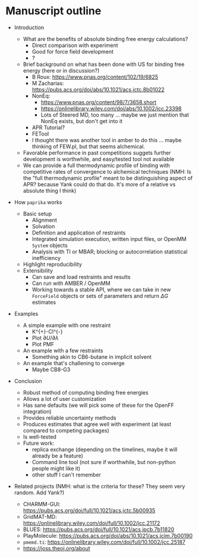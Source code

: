 # Manuscript outline

- Introduction
    - What are the benefits of absolute binding free energy calculations?
        - Direct comparison with experiment
        - Good for force field development
        - ?
    - Brief background on what has been done with US for binding free energy (here or in discussion?)
        - B Roux: https://www.pnas.org/content/102/19/6825
        - M Zacharias: https://pubs.acs.org/doi/abs/10.1021/acs.jctc.8b01022 
        - NonEq: 
            - https://www.pnas.org/content/98/7/3658.short
            - https://onlinelibrary.wiley.com/doi/abs/10.1002/jcc.23398
            - Lots of Steered MD, too many ... maybe we just mention that NonEq exists, but don't get into it
        - APR Tutorial?
        - FETool
        - I thought there was another tool in amber to do this ... maybe thinking of FEW.pl, but that seems alchemical. 
    - Favorable performance in past competitions suggets further development is worthwhile, and easy/tested tool not available
    - We can provide a full thermodynamic profile of binding with competitive rates of convergence to alchemical techniques
    (NMH: Is the "full thermodynamic profile" meant to be distinguishing aspect of APR? because Yank could do that do.  It's more of a relative vs absolute thing I think)

- How `paprika` works
    - Basic setup
        - Alignment
        - Solvation
        - Definition and application of restraints
        - Integrated simulation execution, written input files, or OpenMM `System` objects
        - Analysis with TI or MBAR; blocking or autocorrelation statistical inefficiency
    - Highlight reproducibility
    - Extensibility
        - Can save and load restraints and results
        - Can run with AMBER / OpenMM
        - Working towards a stable API, where we can take in new `ForceField` objects or sets of parameters and return $\Delta G$ estimates

- Examples
    - A simple example with one restraint
        - K^{+}-Cl^{-}
        - Plot $\partial U / \partial \lambda$ 
        - Plot PMF
    - An example with a few restraints
        - Something akin to CB6-butane in implicit solvent
    - An example that's challening to converge 
        - Maybe CB8-G3

- Conclusion
    - Robust method of computing binding free energies
    - Allows a lot of user customization
    - Has sane defaults (we will pick some of these for the OpenFF integration)
    - Provides reliable uncertainty methods
    - Produces estimates that agree well with experiment (at least compared to competing packages)
    - Is well-tested
    - Future work: 
        - replica exchange (depending on the timelines, maybe it will already be a feature)
        - Command line tool (not sure if worthwhile, but non-python people might like it)
        - other stuff I can't remember

- Related projects  (NMH: what is the criteria for these? They seem very random.  Add Yank?)
    - CHARMM-GUI: https://pubs.acs.org/doi/full/10.1021/acs.jctc.5b00935
    - GridMAT-MD: https://onlinelibrary.wiley.com/doi/full/10.1002/jcc.21172
    - BLUES: https://pubs.acs.org/doi/full/10.1021/acs.jpcb.7b11820
    - PlayMolecule: https://pubs.acs.org/doi/abs/10.1021/acs.jcim.7b00190
    - `pmemd.ti`: https://onlinelibrary.wiley.com/doi/full/10.1002/jcc.25187
    - https://joss.theoj.org/about
